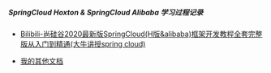 
##### SpringCloud Hoxton & SpringCloud Alibaba 学习过程记录

- [Bilibili-尚硅谷2020最新版SpringCloud(H版&alibaba)框架开发教程全套完整版从入门到精通(大牛讲授spring cloud)](https://www.bilibili.com/video/BV18E411x7eT/)

- [我的其他文档](https://zsy0216.github.io/docs/)